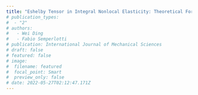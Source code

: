 ```yaml
---
title: "Eshelby Tensor in Integral Nonlocal Elasticity: Theoretical Formulation and Numerical Validation, EMI 2023, Atlanta, GA"
# publication_types:
#  - "2"
# authors:
#   - Wei Ding
#   - Fabio Semperlotti
# publication: International Journal of Mechanical Sciences
# draft: false
# featured: false
# image:
#  filename: featured
#  focal_point: Smart
#  preview_only: false
# date: 2022-05-27T02:12:47.171Z
---
```

